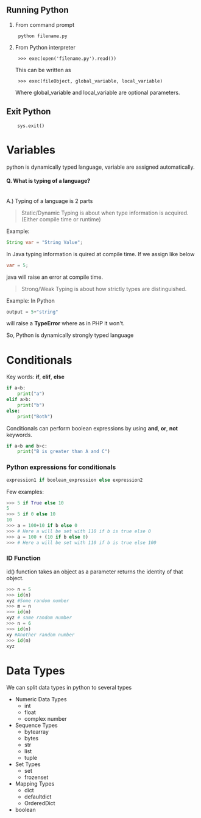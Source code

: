 ## Running Python
1. From command prompt

        python filename.py
2. From Python interpreter
        
        >>> exec(open('filename.py').read())
        
    This can be written as 

        >>> exec(fileObject, global_variable, local_variable)
    Where global_variable and local_variable are optional parameters.

## Exit Python

        sys.exit()

# Variables

python is dynamically typed language, variable are assigned automatically.

#### Q. What is typing of a language?


<br/>A.) Typing of a language is 2 parts
> Static/Dynamic Typing is about when type information is acquired.(Either compile time or runtime)

Example:

```Java
String var = "String Value";
```
In Java typing information is quired at compile time. If we assign like below
```java
var = 5;
```
java will raise an error at compile time.

> Strong/Weak Typing is about how strictly types are distinguished.

Example:
In Python
```python
output = 5+"string"
```
will raise a **TypeError** where as in PHP it won't.

So, Python is dynamically strongly typed language


# Conditionals
Key words: **if**, **elif**, **else**
```python
if a<b:
    print("a")
elif a>b:
    print("b")
else:
    print("Both")
```

Conditionals can perform boolean expressions by using **and**, **or**, **not** keywords.

```python
if a<b and b>c:
    print("B is greater than A and C")
```
### Python expressions for conditionals

```python
expression1 if boolean_expression else expression2
```
Few examples:
```python
>>> 5 if True else 10
5
>>> 5 if 0 else 10
10
>>> a = 100+10 if b else 0
>>> # Here a will be set with 110 if b is true else 0
>>> a = 100 + (10 if b else 0)
>>> # Here a will be set with 110 if b is true else 100
```

### ID Function

id() function takes an object as a parameter returns the identity of that object.
```python
>>> n = 5 
>>> id(n)
xyz #Some random number
>>> m = n
>>> id(m)
xyz # same random number
>>> n = 6
>>> id(n)
xy #Another random number
>>> id(m)
xyz
```

# Data Types
We can split data types in python to several types
* Numeric Data Types
    * int
    * float
    * complex number
* Sequence Types
    * bytearray
    * bytes
    * str
    * list
    * tuple
* Set Types
    * set
    * frozenset
* Mapping Types
    * dict
    * defaultdict
    * OrderedDict
* boolean